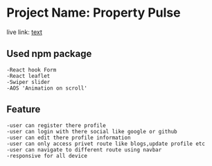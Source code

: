 # Project Name: Property Pulse
 live link: [text](https://fir-email-auth-18750.web.app/)


 ## Used npm package
    -React hook Form
    -React leaflet
    -Swiper slider
    -AOS 'Animation on scroll'

## Feature
    -user can register there profile
    -user can login with there social like google or github
    -user can edit there profile information
    -user can only access privet route like blogs,update profile etc
    -user can navigate to different route using navbar
    -responsive for all device


